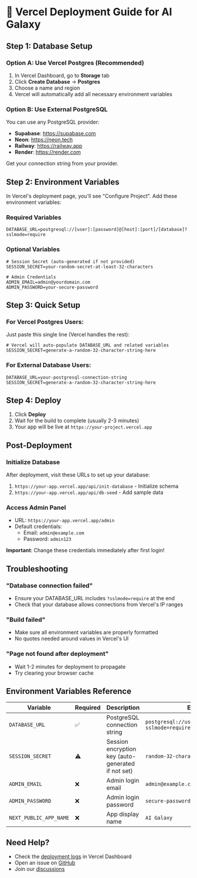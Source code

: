 # 🚀 Vercel Deployment Guide for AI Galaxy

## Step 1: Database Setup

### Option A: Use Vercel Postgres (Recommended)
1. In Vercel Dashboard, go to **Storage** tab
2. Click **Create Database** → **Postgres**
3. Choose a name and region
4. Vercel will automatically add all necessary environment variables

### Option B: Use External PostgreSQL
You can use any PostgreSQL provider:
- **Supabase**: https://supabase.com
- **Neon**: https://neon.tech
- **Railway**: https://railway.app
- **Render**: https://render.com

Get your connection string from your provider.

## Step 2: Environment Variables

In Vercel's deployment page, you'll see "Configure Project". Add these environment variables:

### Required Variables
```env
DATABASE_URL=postgresql://[user]:[password]@[host]:[port]/[database]?sslmode=require
```

### Optional Variables
```env
# Session Secret (auto-generated if not provided)
SESSION_SECRET=your-random-secret-at-least-32-characters

# Admin Credentials
ADMIN_EMAIL=admin@yourdomain.com
ADMIN_PASSWORD=your-secure-password
```

## Step 3: Quick Setup

### For Vercel Postgres Users:
Just paste this single line (Vercel handles the rest):
```env
# Vercel will auto-populate DATABASE_URL and related variables
SESSION_SECRET=generate-a-random-32-character-string-here
```

### For External Database Users:
```env
DATABASE_URL=your-postgresql-connection-string
SESSION_SECRET=generate-a-random-32-character-string-here
```

## Step 4: Deploy

1. Click **Deploy**
2. Wait for the build to complete (usually 2-3 minutes)
3. Your app will be live at `https://your-project.vercel.app`

## Post-Deployment

### Initialize Database
After deployment, visit these URLs to set up your database:
1. `https://your-app.vercel.app/api/init-database` - Initialize schema
2. `https://your-app.vercel.app/api/db-seed` - Add sample data

### Access Admin Panel
- URL: `https://your-app.vercel.app/admin`
- Default credentials: 
  - Email: `admin@example.com`
  - Password: `admin123`
  
**Important**: Change these credentials immediately after first login!

## Troubleshooting

### "Database connection failed"
- Ensure your DATABASE_URL includes `?sslmode=require` at the end
- Check that your database allows connections from Vercel's IP ranges

### "Build failed"
- Make sure all environment variables are properly formatted
- No quotes needed around values in Vercel's UI

### "Page not found after deployment"
- Wait 1-2 minutes for deployment to propagate
- Try clearing your browser cache

## Environment Variables Reference

| Variable | Required | Description | Example |
|----------|----------|-------------|---------|
| `DATABASE_URL` | ✅ | PostgreSQL connection string | `postgresql://user:pass@host:5432/db?sslmode=require` |
| `SESSION_SECRET` | ⚠️ | Session encryption key (auto-generated if not set) | `random-32-character-string` |
| `ADMIN_EMAIL` | ❌ | Admin login email | `admin@example.com` |
| `ADMIN_PASSWORD` | ❌ | Admin login password | `secure-password` |
| `NEXT_PUBLIC_APP_NAME` | ❌ | App display name | `AI Galaxy` |

## Need Help?

- Check the [deployment logs](https://vercel.com/docs/concepts/deployments/logs) in Vercel Dashboard
- Open an issue on [GitHub](https://github.com/Xaiver03/AIgalaxy/issues)
- Join our [discussions](https://github.com/Xaiver03/AIgalaxy/discussions)